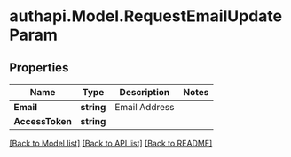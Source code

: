 # authapi.Model.RequestEmailUpdateParam

## Properties

Name | Type | Description | Notes
------------ | ------------- | ------------- | -------------
**Email** | **string** | Email Address | 
**AccessToken** | **string** |  | 

[[Back to Model list]](../README.md#documentation-for-models) [[Back to API list]](../README.md#documentation-for-api-endpoints) [[Back to README]](../README.md)


